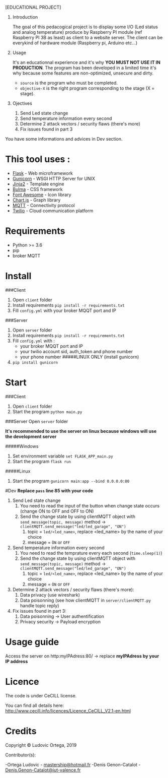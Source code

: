 [EDUCATIONAL PROJECT]
1. Introduction

    The goal of this pedacogical project is to display some I/O (Led status and analog temperature) produce by Raspberry PI module (ref Raspberry PI 3B as least) as client to a website server. 
    The client can be everykind of hardware module (Raspberry pi, Arduino etc...)  

2. Usage

    It's an educationnal experience and it's why **YOU MUST NOT USE IT IN PRODUCTION**. The program has been developed
    in a limited time it's why because some features are non-optimized, unsecure and dirty.
    
    - `source` is the program who must be completed.
    - `objective-X` is the right program corresponding to the stage (X = stage).

3. Ojectives

    1. Send Led state change
    2. Send temperature information every second
    3. Determine 2 attack vectors / security flaws (there's more)
    4. Fix issues found in part 3

You have some informations and advices in Dev section.

# This tool uses :

* [Flask](http://flask.pocoo.org/) - Web microframework
* [Gunicorn](https://gunicorn.org/) - WSGI HTTP Server for UNIX
* [Jinja2](http://jinja.pocoo.org/) - Template engine
* [Bulma](https://bulma.io/) - CSS framework
* [Font Awesome](https://fontawesome.com/) - Icon library
* [Chart.js](https://fontawesome.com/) - Graph library
* [MQTT](http://mqtt.org/) - Connectivity protocol
* [Twilio](https://www.twilio.com/) - Cloud communication platform

# Requirements
* Python >= 3.6 
* pip
* broker MQTT

# Install
###Client
1. Open `client` folder
2. Install requirements `pip install -r requirements.txt`
3. Fill `config.yml` with your broker MQQT port and IP

###Server
1. Open `server` folder
2. Install requirements `pip install -r requirements.txt`
3. Fill `config.yml` with :
    - your broker MQQT port and IP
    - your twilio account sid, auth_token and phone number
    - your phone number
    #####LINUX ONLY (install gunicorn)
4. `pip install gunicorn`
# Start
###Client
1. Open `client` folder
2. Start the program `python main.py` 

###Server
Open `server` folder

**It's recommended to use the server on linux because windows will use the development server**

#####Windows
1. Set environment variable `set FLASK_APP_main.py`
2. Start the program `flask run`

#####Linux
1. Start the program `gunicorn main:app --bind 0.0.0.0:80`

#Dev
**Replace `pass` line 85 with your code**
1. Send Led state change
    1. You need to read the input of the button when change state occurs (change ON to OFF and OFF to ON)
    2. Send the change state by using clientMQTT object with `send_message(topic, message)` method -> `clientMQTT.send_message("led/led_garage", "ON")`
        1. topic = `led/<led_name>`, replace <led_name> by the name of your choice
        2. message = `ÒN` or `OFF`
2. Send temperature information every second
    1. You need to read the temprature every each second (`time.sleep(1)`)
    2. Send the change state by using clientMQTT object with `send_message(topic, message)` method -> `clientMQTT.send_message("led/led_garage", "ON")`
        1. topic = `led/<led_name>`, replace <led_name> by the name of your choice
        2. message = `ÒN` or `OFF` 
3. Determine 2 attack vectors / security flaws (there's more):
    1. Data privacy (use wireshark)
    2. Data poisonning (see how clientMQTT in `server/clientMQTT.py` handle topic reply)
4. Fix issues found in part 3:
    1. Data poisonning -> User authentification
    2. Privacy security -> Payload encryption
    
# Usage guide
Access the server on http:myIPAdress:80/ -> replace **myIPAdress by your IP address**

# Licence

The code is under CeCILL license.

You can find all details here: http://www.cecill.info/licences/Licence_CeCILL_V2.1-en.html

# Credits

Copyright © Ludovic Ortega, 2019

Contributor(s):

-Ortega Ludovic - mastership@hotmail.fr
-Denis Genon-Catalot - Denis.Genon-Catalot@iut-valence.fr
